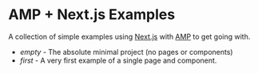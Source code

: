 # AMP + Next.js Examples

A collection of simple examples using [Next.js](https://nextjs.org/) with
[AMP](https://amp.dev/) to get going with.

* *empty* - The absolute minimal project (no pages or components)
* *first* - A very first example of a single page and component.

